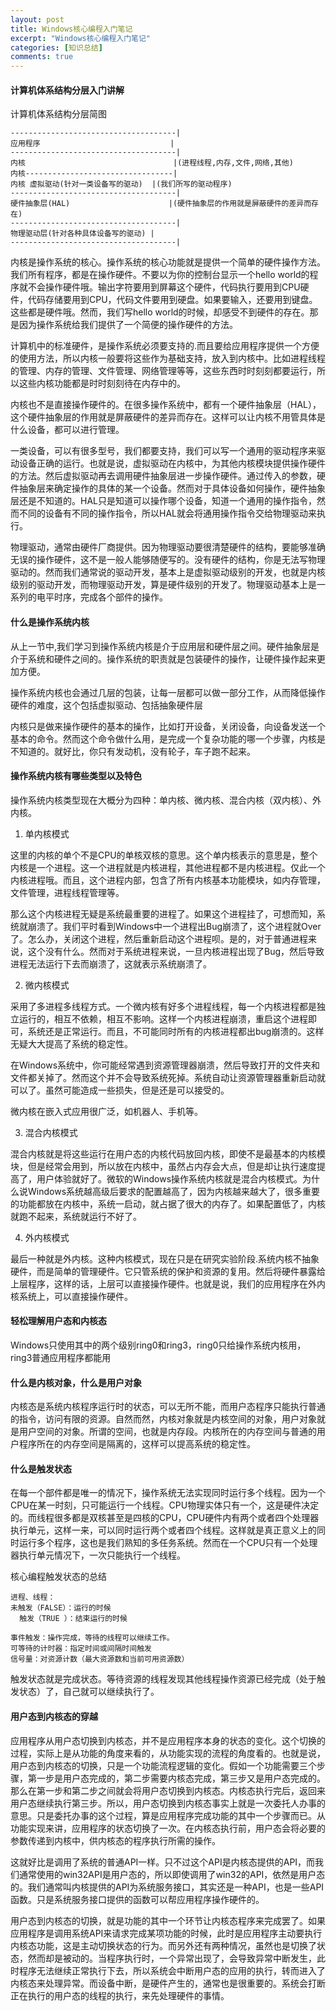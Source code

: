 ```yaml
---
layout: post
title: Windows核心编程入门笔记
excerpt: "Windows核心编程入门笔记"
categories: [知识总结]
comments: true
---
```


#### 计算机体系结构分层入门讲解
计算机体系结构分层简图
```
-------------------------------------|
应用程序                             |
-------------------------------------|
内核                                 |(进程线程,内存,文件,网络,其他)
内核---------------------------------|
内核 虚拟驱动(针对一类设备写的驱动)  |(我们所写的驱动程序)
-------------------------------------|
硬件抽象层(HAL)                      |(硬件抽象层的作用就是屏蔽硬件的差异而存在)
-------------------------------------|
物理驱动层(针对各种具体设备写的驱动) |
-------------------------------------|
```
内核是操作系统的核心。操作系统的核心功能就是提供一个简单的硬件操作方法。我们所有程序，都是在操作硬件。不要以为你的控制台显示一个hello world的程序就不会操作硬件哦。输出字符要用到屏幕这个硬件，代码执行要用到CPU硬件，代码存储要用到CPU，代码文件要用到硬盘。如果要输入，还要用到键盘。这些都是硬件哦。然而，我们写hello world的时候，却感受不到硬件的存在。那是因为操作系统给我们提供了一个简便的操作硬件的方法。

计算机中的标准硬件，是操作系统必须要支持的.而且要给应用程序提供一个方便的使用方法，所以内核一般要将这些作为基础支持，放入到内核中。比如进程线程的管理、内存的管理、文件管理、网络管理等等，这些东西时时刻刻都要运行，所以这些内核功能都是时时刻刻待在内存中的。

内核也不是直接操作硬件的。在很多操作系统中，都有一个硬件抽象层（HAL），这个硬件抽象层的作用就是屏蔽硬件的差异而存在。这样可以让内核不用管具体是什么设备，都可以进行管理。

一类设备，可以有很多型号，我们都要支持，我们可以写一个通用的驱动程序来驱动设备正确的运行。也就是说，虚拟驱动在内核中，为其他内核模块提供操作硬件的方法。然后虚拟驱动再去调用硬件抽象层进一步操作硬件。通过传入的参数，硬件抽象层来确定操作的具体的某一个设备。然而对于具体设备如何操作，硬件抽象层还是不知道的。HAL只是知道可以操作哪个设备，知道一个通用的操作指令，然而不同的设备有不同的操作指令，所以HAL就会将通用操作指令交给物理驱动来执行。

物理驱动，通常由硬件厂商提供。因为物理驱动要很清楚硬件的结构，要能够准确无误的操作硬件，这不是一般人能够随便写的。没有硬件的结构，你是无法写物理驱动的。然而我们通常说的驱动开发，基本上是虚拟驱动级别的开发，也就是内核级别的驱动开发，而物理驱动开发，算是硬件级别的开发了。物理驱动基本上是一系列的电平时序，完成各个部件的操作。

#### 什么是操作系统内核
从上一节中,我们学习到操作系统内核是介于应用层和硬件层之间。硬件抽象层是介于系统和硬件之间的。操作系统的职责就是包装硬件的操作，让硬件操作起来更加方便。

操作系统内核也会通过几层的包装，让每一层都可以做一部分工作，从而降低操作硬件的难度，这个包括虚拟驱动、包括抽象硬件层

内核只是做来操作硬件的基本的操作，比如打开设备，关闭设备，向设备发送一个基本的命令。然而这个命令做什么用，是完成一个复杂功能的哪一个步骤，内核是不知道的。就好比，你只有发动机，没有轮子，车子跑不起来。
#### 操作系统内核有哪些类型以及特色
操作系统内核类型现在大概分为四种：单内核、微内核、混合内核（双内核）、外内核。

1. 单内核模式

这里的内核的单个不是CPU的单核双核的意思。这个单内核表示的意思是，整个内核是一个进程。这一个进程就是内核进程，其他进程都不是内核进程。仅此一个内核进程哦。而且，这个进程内部，包含了所有内核基本功能模块，如内存管理，文件管理，进程线程管理等。

那么这个内核进程无疑是系统最重要的进程了。如果这个进程挂了，可想而知，系统就崩溃了。我们平时看到Windows中一个进程出Bug崩溃了，这个进程就Over了。怎么办，关闭这个进程，然后重新启动这个进程呗。是的，对于普通进程来说，这个没有什么。然而对于系统进程来说，一旦内核进程出现了Bug，然后导致进程无法运行下去而崩溃了，这就表示系统崩溃了。

2. 微内核模式

采用了多进程多线程方式。一个微内核有好多个进程线程，每一个内核进程都是独立运行的，相互不依赖，相互不影响。这样一个内核进程崩溃，重启这个进程即可，系统还是正常运行。而且，不可能同时所有的内核进程都出bug崩溃的。这样无疑大大提高了系统的稳定性。

在Windows系统中，你可能经常遇到资源管理器崩溃，然后导致打开的文件夹和文件都关掉了。然而这个并不会导致系统死掉。系统自动让资源管理器重新启动就可以了。虽然可能造成一些损失，但是还是可以接受的。

微内核在嵌入式应用很广泛，如机器人、手机等。

3. 混合内核模式

混合内核就是将这些运行在用户态的内核代码放回内核，即使不是最基本的内核模块，但是经常会用到，所以放在内核中，虽然占内存会大点，但是却让执行速度提高了，用户体验就好了。微软的Windows操作系统内核就是混合内核模式。为什么说Windows系统越高级后要求的配置越高了，因为内核越来越大了，很多重要的功能都放在内核中，系统一启动，就占据了很大的内存了。如果配置低了，内核就跑不起来，系统就运行不好了。

4. 外内核模式

最后一种就是外内核。这种内核模式，现在只是在研究实验阶段.系统内核不抽象硬件，而是简单的管理硬件。它只管系统的保护和资源的复用。然后将硬件暴露给上层程序，这样的话，上层可以直接操作硬件。也就是说，我们的应用程序在外内核系统上，可以直接操作硬件。

#### 轻松理解用户态和内核态
Windows只使用其中的两个级别ring0和ring3，ring0只给操作系统内核用，ring3普通应用程序都能用

#### 什么是内核对象，什么是用户对象
内核态是系统内核程序运行时的状态，可以无所不能，而用户态程序只能执行普通的指令，访问有限的资源。自然而然，内核对象就是内核空间的对象，用户对象就是用户空间的对象。所谓的空间，也就是内存段。内核所在的内存空间与普通的用户程序所在的内存空间是隔离的，这样可以提高系统的稳定性。

#### 什么是触发状态
在每一个部件都是唯一的情况下，操作系统无法实现同时运行多个线程。因为一个CPU在某一时刻，只可能运行一个线程。CPU物理实体只有一个，这是硬件决定的。而线程很多都是双核甚至是四核的CPU，CPU硬件内有两个或者四个处理器执行单元，这样一来，可以同时运行两个或者四个线程。这样就是真正意义上的同时运行多个程序，这也是我们熟知的多任务系统。然而在一个CPU只有一个处理器执行单元情况下，一次只能执行一个线程。

核心编程触发状态的总结
```
进程、线程：
未触发（FALSE）：运行的时候
  触发（TRUE ）：结束运行的时候

事件触发：操作完成，等待的线程可以继续工作。
可等待的计时器：指定时间或间隔时间触发
信号量：对资源计数（最大资源数和当前可用资源数）
```
触发状态就是完成状态。等待资源的线程发现其他线程操作资源已经完成（处于触发状态）了，自己就可以继续执行了。
#### 用户态到内核态的穿越
应用程序从用户态切换到内核态，并不是应用程序本身的状态的变化。这个切换的过程，实际上是从功能的角度来看的，从功能实现的流程的角度看的。也就是说，用户态到内核态的切换，只是一个功能流程逻辑的变化。假如一个功能需要三个步骤，第一步是用户态完成的，第二步需要内核态完成，第三步又是用户态完成的。那么在第一步和第二步之间就会将用户态切换到内核态。内核态执行完后，返回来用户态继续执行第三步。所以，用户态切换到内核态事实上就是一次委托人办事的意思。只是委托办事的这个过程，算是应用程序完成功能的其中一个步骤而已。从功能实现来讲，应用程序的状态切换了一次。在内核态执行前，用户态会将必要的参数传递到内核中，供内核态的程序执行所需的操作。

这就好比是调用了系统的普通API一样。只不过这个API是内核态提供的API，而我们通常使用的win32API是用户态的，所以即使调用了win32的API，依然是用户态的。我们通常叫内核提供的API为系统服务接口，其实还是一种API，也是一些API函数。只是系统服务接口提供的函数可以帮应用程序操作硬件的。

用户态到内核态的切换，就是功能的其中一个环节让内核态程序来完成罢了。如果应用程序是调用系统API来请求完成某项功能的时候，此时是应用程序主动要执行内核态功能，这是主动切换状态的行为。而另外还有两种情况，虽然也是切换了状态，然而却是被动的。当程序执行时，一个异常出现了，会导致异常中断发生，此时程序无法继续正常执行下去，所以系统会中断用户态的应用的执行，转而进入了内核态来处理异常。而设备中断，是硬件产生的，通常也是很重要的。系统会打断正在执行的用户态的线程的执行，来先处理硬件的事情。
